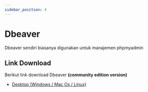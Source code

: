 ```yaml
---
sidebar_position: 4
---
```


# Dbeaver

Dbeaver sendiri biasanya digunakan untuk manajemen phpmyadmin

## Link Download

Berikut link download Dbeaver **(community edition version)**

- [Desktop (Windows / Mac Os / Linux)](https://dbeaver.io/download/)
